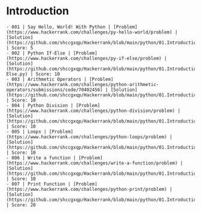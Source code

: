 
# Introduction

    - 001 | Say Hello, World! With Python | [Problem](https://www.hackerrank.com/challenges/py-hello-world/problem) | [Solution](https://github.com/shccgxqp/Hackerrank/blob/main/python/01.Introduction/001%20Say%20Hello%2C%20World!%20With%20Python.py) | Score: 5 
    - 002 | Python If-Else | [Problem](https://www.hackerrank.com/challenges/py-if-else/problem) | [Solution](https://github.com/shccgxqp/Hackerrank/blob/main/python/01.Introduction/002%20Python%20If-Else.py) | Score: 10 
    - 003 | Arithmetic Operators | [Problem](https://www.hackerrank.com/challenges/python-arithmetic-operators/submissions/code/70402456) | [Solution](https://github.com/shccgxqp/Hackerrank/blob/main/python/01.Introduction/003%20Arithmetic%20Operators.py) | Score: 10 
    - 004 | Python Division | [Problem](https://www.hackerrank.com/challenges/python-division/problem) | [Solution](https://github.com/shccgxqp/Hackerrank/blob/main/python/01.Introduction/004%20Python%20Division.py) | Score: 10 
    - 005 | Loops | [Problem](https://www.hackerrank.com/challenges/python-loops/problem) | [Solution](https://github.com/shccgxqp/Hackerrank/blob/main/python/01.Introduction/005%20Loops.py) | Score: 10 
    - 006 | Write a function | [Problem](https://www.hackerrank.com/challenges/write-a-function/problem) | [Solution](https://github.com/shccgxqp/Hackerrank/blob/main/python/01.Introduction/006%20Write%20a%20function.py) | Score: 10 
    - 007 | Print Function | [Problem](https://www.hackerrank.com/challenges/python-print/problem) | [Solution](https://github.com/shccgxqp/Hackerrank/blob/main/python/01.Introduction/007%20Print%20Function.py) | Score: 20 
